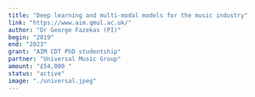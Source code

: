 ```yaml
---
title: "Deep learning and multi-modal models for the music industry"
link: "https://www.aim.qmul.ac.uk/"
author: "Dr George Fazekas (PI)"
begin: "2019"
end: "2023"
grant: "AIM CDT PhD studentship"
partner: "Universal Music Group"
amount: "£54,000 "
status: "active"
image: "./universal.jpeg"
---
```

